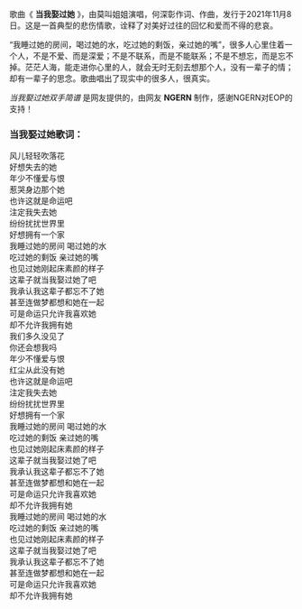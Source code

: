 

歌曲《 **当我娶过她**
》，由莫叫姐姐演唱，何深彰作词、作曲，发行于2021年11月8日。这是一首典型的悲伤情歌，诠释了对美好过往的回忆和爱而不得的悲哀。

“我睡过她的房间，喝过她的水，吃过她的剩饭，亲过她的嘴”，很多人心里住着一个人，不是不爱、而是深爱；不是不联系，而是不能联系；不是不想忘，而是忘不掉。茫茫人海，能走进你心里的人，就会无时无刻去想那个人，没有一辈子的情；却有一辈子的思念。歌曲唱出了现实中的很多人，很真实。

_当我娶过她双手简谱_ 是网友提供的，由网友 **NGERN** 制作，感谢NGERN对EOP的支持！

### 当我娶过她歌词：

风儿轻轻吹落花  
好想失去的她  
年少不懂爱与恨  
惹哭身边那个她  
也许这就是命运吧  
注定我失去她  
纷纷扰扰世界里  
好想拥有一个家  
我睡过她的房间 喝过她的水  
吃过她的剩饭 亲过她的嘴  
也见过她刚起床素颜的样子  
这辈子就当我娶过她了吧  
我承认我这辈子都忘不了她  
甚至连做梦都想和她在一起  
可是命运只允许我喜欢她  
却不允许我拥有她  
我们多久没见了  
你还会想我吗  
年少不懂爱与恨  
红尘从此没有她  
也许这就是命运吧  
注定我失去她  
纷纷扰扰世界里  
好想拥有一个家  
我睡过她的房间 喝过她的水  
吃过她的剩饭 亲过她的嘴  
也见过她刚起床素颜的样子  
这辈子就当我娶过她了吧  
我承认我这辈子都忘不了她  
甚至连做梦都想和她在一起  
可是命运只允许我喜欢她  
却不允许我拥有她  
我睡过她的房间 喝过她的水  
吃过她的剩饭 亲过她的嘴  
也见过她刚起床素颜的样子  
这辈子就当我娶过她了吧  
我承认我这辈子都忘不了她  
甚至连做梦都想和她在一起  
可是命运只允许我喜欢她  
却不允许我拥有她

